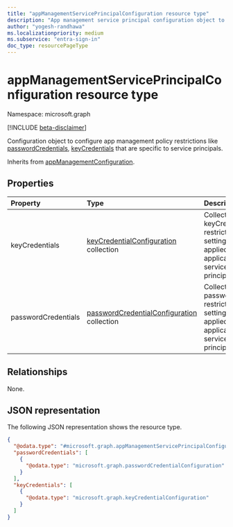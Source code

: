 ```yaml
---
title: "appManagementServicePrincipalConfiguration resource type"
description: "App management service principal configuration object to configure app management policy restrictions like that are specific to applications"
author: "yogesh-randhawa"
ms.localizationpriority: medium
ms.subservice: "entra-sign-in"
doc_type: resourcePageType
---
```


# appManagementServicePrincipalConfiguration resource type

Namespace: microsoft.graph

[!INCLUDE [beta-disclaimer](../../includes/beta-disclaimer.md)]

Configuration object to configure app management policy restrictions like [passwordCredentials](passwordcredentialconfiguration.md), [keyCredentials](keycredentialconfiguration.md) that are specific to service principals.


Inherits from [appManagementConfiguration](appmanagementconfiguration.md).

## Properties
| Property                                    | Type                                                                              | Description                                                                   |
| :------------------------------------------ | :-------------------------------------------------------------------------------- | :---------------------------------------------------------------------------- |
| keyCredentials                              | [keyCredentialConfiguration](keyCredentialConfiguration.md) collection            | Collection of keyCredential restrictions settings to be applied to an application or service principal. |
| passwordCredentials                         | [passwordCredentialConfiguration](passwordCredentialConfiguration.md) collection  | Collection of password restrictions settings to be applied to an application or service principal. |

## Relationships
None.

## JSON representation
The following JSON representation shows the resource type.
<!-- {
  "blockType": "resource",
  "@odata.type": "microsoft.graph.appManagementServicePrincipalConfiguration"
}
-->
``` json
{
  "@odata.type": "#microsoft.graph.appManagementServicePrincipalConfiguration",
  "passwordCredentials": [
    {
      "@odata.type": "microsoft.graph.passwordCredentialConfiguration"
    }
  ],
  "keyCredentials": [
    {
      "@odata.type": "microsoft.graph.keyCredentialConfiguration"
    }
  ]
}
```

